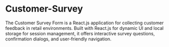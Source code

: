 # Customer-Survey
The Customer Survey Form is a React.js application for collecting customer feedback in retail environments. Built with React.js for dynamic UI and local storage for session management, it offers interactive survey questions, confirmation dialogs, and user-friendly navigation.
